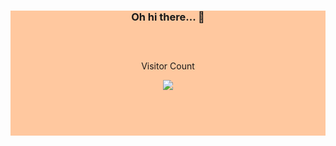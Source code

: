 

<div align="center" style="background-color: rgb(255, 200, 159); height: 200px;">

<h3>

Oh hi there... :penguin:

</h3>

<div align="center" style="margin: 60px">

Visitor Count

<img src="https://profile-counter.glitch.me/LockettPundt/count.svg" />

</div>

</div>

